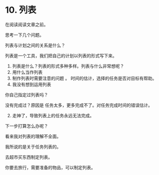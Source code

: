 # 10. 列表





在阅读阅读文章之前。

思考一下几个问题。

列表与计划之间的关系是什么？

列表是一个工具，我们把自己的计划以列表的形式写下来。



1. 列表是什么？列表的形式多种多样。列表与什么非常想呢？
2. 用什么当作列表
3. 制作列表时需要注意的问题  。 时间的估计，选择的任务是否对目标有帮助。
4. 我没有想到运用列表



你自己指定过列表吗？

没有完成过？原因是 任务太多，更多完成不了。对任务完成时间的错误估计。

2. 走神了，导致列表上的任务永远无法完成。



下一步打算怎么办呢？





看来我对列表的理解不全面。

我所说的是关于任务列表的。



去超市买东西制定列表。

你要去旅行，需要准备的物品，可以制定列表。

